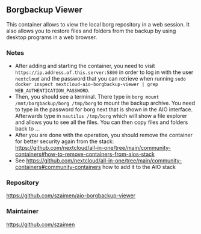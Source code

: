## Borgbackup Viewer
This container allows to view the local borg repository in a web session. It also allows you to restore files and folders from the backup by using desktop programs in a web browser.

### Notes
- After adding and starting the container, you need to visit `https://ip.address.of.this.server:5800` in order to log in with the user `nextcloud` and the password that you can retrieve when running `sudo docker inspect nextcloud-aio-borgbackup-viewer | grep WEB_AUTHENTICATION_PASSWORD`.
- Then, you should see a terminal. There type in `borg mount /mnt/borgbackup/borg /tmp/borg` to mount the backup archive. You need to type in the password for borg next that is shown in the AIO interface. Afterwards type in `nautilus /tmp/borg` which will show a file explorer and allows you to see all the files. You can then copy files and folders back to ...
- After you are done with the operation, you should remove the container for better security again from the stack: https://github.com/nextcloud/all-in-one/tree/main/community-containers#how-to-remove-containers-from-aios-stack
- See https://github.com/nextcloud/all-in-one/tree/main/community-containers#community-containers how to add it to the AIO stack

### Repository
https://github.com/szaimen/aio-borgbackup-viewer

### Maintainer
https://github.com/szaimen

